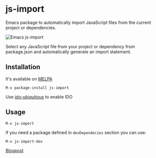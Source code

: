 # js-import
Emacs package to automatically import JavaScript files from the current project or dependencies.

![Emacs js-import](https://jakoblind.github.io/img/emacs-import.gif)

Select any JavaScript file from your project or dependency from package.json and automatically generate an import statement.

## Installation
It's available on [MELPA](https://melpa.org/)

```
M-x package-install js-import
```

Use [ido-ubiquitous](https://github.com/DarwinAwardWinner/ido-ubiquitous) to enable IDO

## Usage

```
M-x js-import
```

If you need a package defined in `devDependecies` section you can use:

```
M-x js-import-dev
```

[Blogpost](https://jakoblind.github.io/emacs/javascript/2016/10/16/automatically-import-js-files-from-you-project.html)
